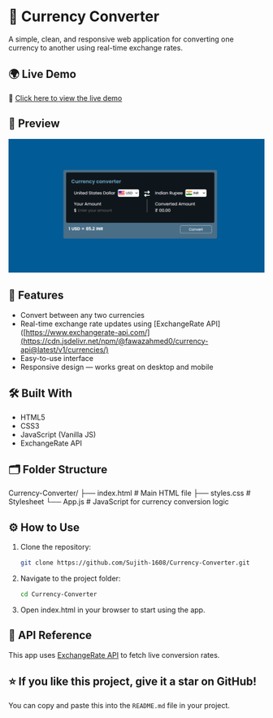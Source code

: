 # 💱 Currency Converter
A simple, clean, and responsive web application for converting one currency to another using real-time exchange rates.
## 🌍 Live Demo

🔗 [Click here to view the live demo](https://sujith-1608.github.io/Currency-Converter/)

## 📸 Preview

![Currency Converter Screenshot](https://raw.githubusercontent.com/Sujith-1608/Currency-Converter/main/screenshot.png)

## 🚀 Features

- Convert between any two currencies
- Real-time exchange rate updates using [ExchangeRate API]([https://www.exchangerate-api.com/](https://cdn.jsdelivr.net/npm/@fawazahmed0/currency-api@latest/v1/currencies/)
- Easy-to-use interface
- Responsive design — works great on desktop and mobile

## 🛠️ Built With

- HTML5
- CSS3
- JavaScript (Vanilla JS)
- ExchangeRate API

## 🗂️ Folder Structure
Currency-Converter/ 
   ├── index.html # Main HTML file 
   ├── styles.css # Stylesheet 
   └── App.js # JavaScript for currency conversion logic

## ⚙️ How to Use
1. Clone the repository:
   ```bash
   git clone https://github.com/Sujith-1608/Currency-Converter.git
2. Navigate to the project folder:
   ```bash
   cd Currency-Converter
3. Open index.html in your browser to start using the app.

## 📡 API Reference
This app uses [ExchangeRate API](https://cdn.jsdelivr.net/npm/@fawazahmed0/currency-api@latest/v1/currencies/) to fetch live conversion rates.

## ⭐ If you like this project, give it a star on GitHub!
You can copy and paste this into the `README.md` file in your project.


